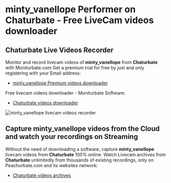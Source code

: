 # minty_vanellope Performer on Chaturbate - Free LiveCam videos downloader

## Chaturbate Live Videos Recorder

Monitor and record livecam videos of **minty_vanellope** from **Chaturbate** with Moniturbate.com
Get a premium trial for free by just and only registering with your Email address:
* [minty_vanellope Premium videos downloader](https://moniturbate.com/request-demo-licence-key.html)

Free livecam videos downloader - Moniturbate Software:
* [Chaturbate videos downloader](https://moniturbate.com/moniturbate-download-software.html)

![minty_vanellope livecam videos recorder](https://peachurnet.com/templates/moniturbate-software.png)


## Capture minty_vanellope videos from the Cloud and watch your recordings on Streaming

Without the need of downloading a software, capture **minty_vanellope** livecam videos from **Chaturbate** 100% online.
Watch Livecam archives from **Chaturbate** unlimitedly from thousands of existing recordings, only on Peachurbate.com and its websites network:
* [Chaturbate videos archives](https://peachurnet.com/)